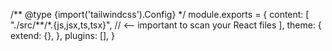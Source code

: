 /** @type {import('tailwindcss').Config} \*/
module.exports = {
content: [
"./src/**/\*.{js,jsx,ts,tsx}", // <-- important to scan your React files
],
theme: {
extend: {},
},
plugins: [],
}
